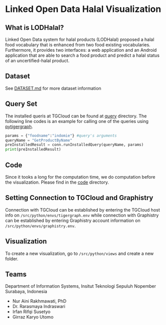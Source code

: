 # Linked Open Data Halal Visualization

## What is LODHalal?

Linked Open Data system for halal products (LODHalal) proposed a halal food vocabulary that is enhanced from two food existing vocabularies. Furthermore, it provides two interfaces: a web application and an Android application that are able to search a food product and predict a halal status of an uncertified-halal product.

## Dataset
See [DATASET.md](DATASET.md) for more dataset information

## Query Set

The installed queris at TGCloud can be found at [query](query) directory.
The following line codes is an example for calling one of the queries using [pytigergraph](https://pypi.org/project/pyTigerGraph/).

```python
params = {"foodname":"indomie"} #query's arguments
queryName = "GetProductByName"
preInstalledResult = conn.runInstalledQuery(queryName, params) 
print(preInstalledResult)
```
## Code
Since it tooks a long for the computation time, we do computation before the visualization. Please find in the [code](code) directory.

## Setting Connection to TGCloud and Graphistry

Connection with TGCloud can be established by entering the TGCloud host info on `/src/python/envs/tigergraph.env` while connection with Graphistry can be established by entering Graphistry account information on `/src/python/envs/graphistry.env`.

## Visualization

To create a new visualization, go to `/src/python/views` and create a new folder.

## Teams

Department of Information Systems, Insitut Teknologi Sepuluh Nopember Surabaya, Indonesia

* Nur Aini Rakhmawati, PhD
* Dr. Rarasmaya Indraswari
* Irfan Rifqi Susetyo
* Girraz Karyo Utomo


